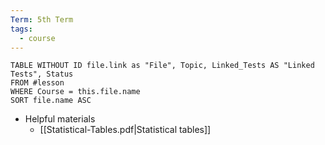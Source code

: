 ```yaml
---
Term: 5th Term
tags:
  - course
---
```


```dataview
TABLE WITHOUT ID file.link as "File", Topic, Linked_Tests AS "Linked Tests", Status
FROM #lesson 
WHERE Course = this.file.name
SORT file.name ASC
```

- Helpful materials
	- [[Statistical-Tables.pdf|Statistical tables]]